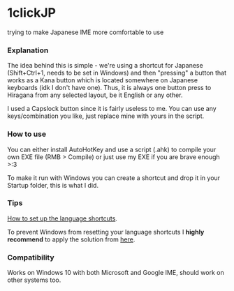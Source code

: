 # 1clickJP
trying to make Japanese IME more comfortable to use

### Explanation
The idea behind this is simple - we're using a shortcut for Japanese (Shift+Ctrl+1, needs to be set in Windows)
and then "pressing" a button that works as a Kana button
which is located somewhere on Japanese keyboards (idk I don't have one).
Thus, it is always one button press to Hiragana from any selected layout, be it English or any other.

I used a Capslock button since it is fairly useless to me.
You can use any keys/combination you like, just replace mine with yours in the script.

### How to use
You can either install AutoHotKey and use a script (.ahk) to compile your own EXE file (RMB > Compile)
or just use my EXE if you are brave enough >:3

To make it run with Windows you can create a shortcut and drop it in your Startup folder, this is what I did.

### Tips
[How to set up the language shortcuts](https://www.itechtics.com/change-keyboard-layout-shortcuts/).

To prevent Windows from resetting your language shortcuts I **highly recommend** to apply the solution from [here](https://superuser.com/questions/1134099/windows-10-language-bar-hot-keys-are-reseted-to-none-after-locking).

### Compatibility
Works on Windows 10 with both Microsoft and Google IME, should work on other systems too.
